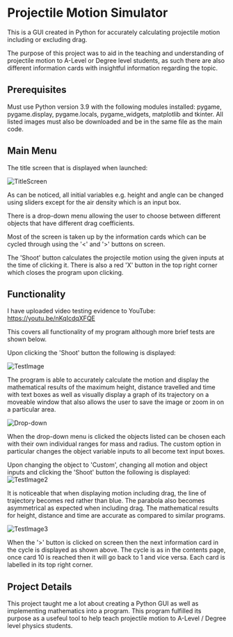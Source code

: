 # Projectile Motion Simulator
This is a GUI created in Python for accurately calculating projectile motion including or excluding drag.

The purpose of this project was to aid in the teaching and understanding of projectile motion to A-Level or Degree level students, as such there are also different information cards with insightful information regarding the topic.
## Prerequisites
Must use Python version 3.9 with the following modules installed: pygame, pygame.display, pygame.locals, pygame_widgets, matplotlib and tkinter.
All listed images must also be downloaded and be in the same file as the main code.
## Main Menu
The title screen that is displayed when launched:

![TitleScreen](https://github.com/user-attachments/assets/167cde9d-7b41-4945-9022-d82021429c67)

As can be noticed, all initial variables e.g. height and angle can be changed using sliders except for the air density which is an input box. 

There is a drop-down menu allowing the user to choose between different objects that have different drag coefficients.

Most of the screen is taken up by the information cards which can be cycled through using the '<' and '>' buttons on screen.

The 'Shoot' button calculates the projectile motion using the given inputs at the time of clicking it. There is also a red 'X' button in the top right corner which closes the program upon clicking.
## Functionality
I have uploaded video testing evidence to YouTube: https://youtu.be/nKqIcdqXFQE

This covers all functionality of my program although more brief tests are shown below.

Upon clicking the 'Shoot' button the following is displayed:

![TestImage](https://github.com/user-attachments/assets/055d842c-793f-46d3-a768-7f0ca11b389d)

The program is able to accurately calculate the motion and display the mathematical results of the maximum height, distance travelled and time with text boxes as well as visually display a graph of its trajectory on a moveable window that also allows the user to save the image or zoom in on a particular area.

![Drop-down](https://github.com/user-attachments/assets/091240ae-81bf-4412-a124-11a335577abe)

When the drop-down menu is clicked the objects listed can be chosen each with their own individual ranges for mass and radius. The custom option in particular changes the object variable inputs to all become text input boxes.

Upon changing the object to 'Custom', changing all motion and object inputs and clicking the 'Shoot' button the following is displayed:
![TestImage2](https://github.com/user-attachments/assets/a2297c90-0d89-49ec-b60e-eabc18aef174)

It is noticeable that when displaying motion including drag, the line of trajectory becomes red rather than blue. The parabola also becomes asymmetrical as expected when including drag. The mathematical results for height, distance and time are accurate as compared to similar programs.

![TestImage3](https://github.com/user-attachments/assets/24d08a05-08ca-4555-9836-098af9b6c95d)

When the '>' button is clicked on screen then the next information card in the cycle is displayed as shown above. The cycle is as in the contents page, once card 10 is reached then it will go back to 1 and vice versa. Each card is labelled in its top right corner.
## Project Details

This project taught me a lot about creating a Python GUI as well as implementing mathematics into a program. This program fulfilled its purpose as a usefeul tool to help teach projectile motion to A-Level / Degree level physics students.

